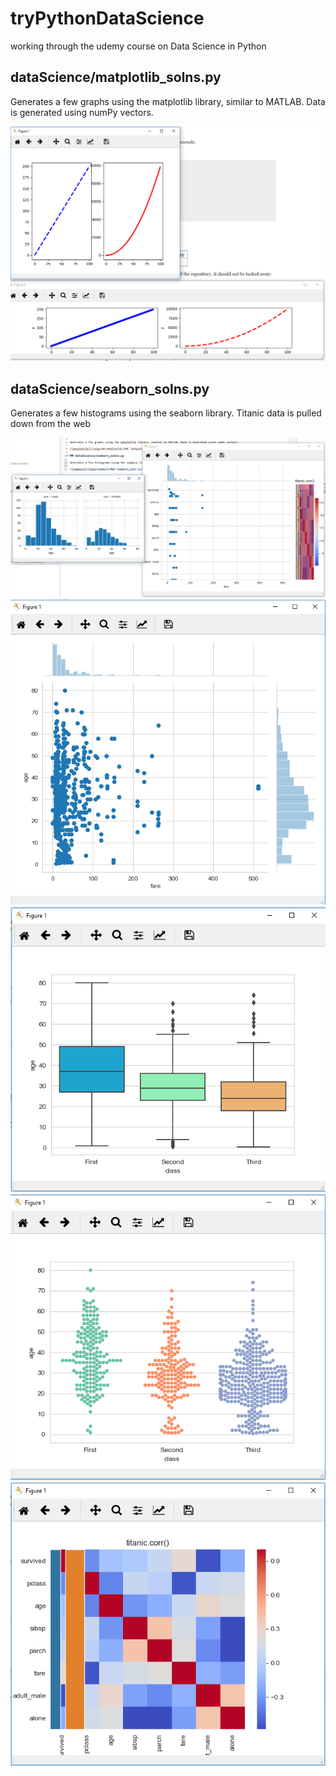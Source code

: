 # tryPythonDataScience
working through the udemy course on Data Science in Python

## dataScience/matplotlib_solns.py

Generates a few graphs using the matplotlib library, similar to MATLAB. Data is generated using numPy vectors.

![matplotlib](/snips/03-matplotlib.PNG "matplotlib_soln screenshot")

## dataScience/seaborn_solns.py

Generates a few histograms using the seaborn library. Titanic data is pulled down from the web

![seaborn](/snips/seaborn.PNG "seaborn_soln screenshot")
![seaborn](/snips/seaborn01.PNG "seaborn_soln screenshot")
![seaborn](/snips/seaborn03.PNG "seaborn_soln screenshot")
![seaborn](/snips/seaborn04.PNG "seaborn_soln screenshot")
![seaborn](/snips/seaborn05.PNG "seaborn_soln screenshot")

